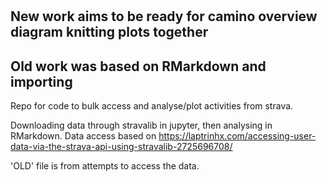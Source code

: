 # 

## New work aims to be ready for camino overview diagram knitting plots together

## Old work was based on RMarkdown and importing
Repo for code to bulk access and analyse/plot activities from strava.

Downloading data through stravalib in jupyter, then analysing in RMarkdown.
Data access based on https://laptrinhx.com/accessing-user-data-via-the-strava-api-using-stravalib-2725696708/

'OLD' file is from attempts to access the data. 
